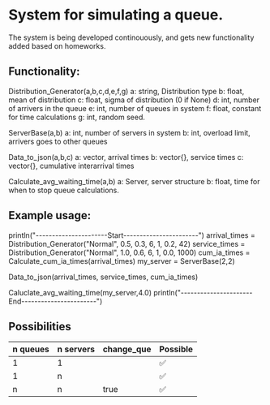# System for simulating a queue. 
The system is being developed continouously, and gets new functionality added based on homeworks.

## Functionality:
Distribution_Generator(a,b,c,d,e,f,g)
a: string, Distribution type
b: float, mean of distribution
c: float, sigma of distribution (0 if None)
d: int, number of arrivers in the queue
e: int, number of queues in system
f: float, constant for time calculations
g: int, random seed.

ServerBase(a,b)
a: int, number of servers in system
b: int, overload limit, arrivers goes to other queues

Data_to_json(a,b,c)
a: vector, arrival times
b: vector{}, service times
c: vector{}, cumulative interarrival times

Calculate_avg_waiting_time(a,b)
a: Server, server structure
b: float, time for when to stop queue calculations. 


## Example usage:
println("----------------------Start-----------------------")
arrival_times = Distribution_Generator("Normal", 0.5, 0.3, 6, 1, 0.2, 42)
service_times = Distribution_Generator("Normal", 1.0, 0.6, 6, 1, 0.0, 1000)
cum_ia_times = Calculate_cum_ia_times(arrival_times)
my_server = ServerBase(2,2)

Data_to_json(arrival_times, service_times, cum_ia_times)

Caluclate_avg_waiting_time(my_server,4.0)
println("----------------------End-----------------------")

## Possibilities
| n queues | n servers | change_que            | Possible   |
|----------|-----------|---------------------- |------------|
| 1        | 1         |                       | ✅         |
| 1        | n         |                       | ✅         |
| n        | n         |  true                 | ✅        |

